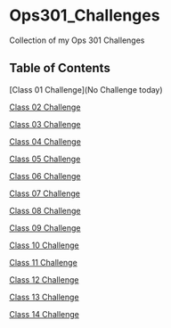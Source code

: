 # Ops301_Challenges
Collection of my Ops 301 Challenges

## Table of Contents
[Class 01 Challenge](No Challenge today)

[Class 02 Challenge](https://github.com/AmlesetT/Ops301_Challenges/blob/main/Var--Log--Syslog.sh)

[Class 03 Challenge](https://github.com/AmlesetT/Ops301_Challenges/blob/main/change_permissions.sh)

[Class 04 Challenge](https://github.com/AmlesetT/Ops301_Challenges/blob/main/bash-conditionals.sh)

[Class 05 Challenge](https://github.com/AmlesetT/Ops301_Challenges/blob/main/clearing_logs.sh)

[Class 06 Challenge](https://github.com/AmlesetT/Ops301_Challenges/blob/main/bash_in_python.py)

[Class 07 Challenge](https://github.com/AmlesetT/Ops301_Challenges/blob/main/directory_creation.py)

[Class 08 Challenge](https://github.com/AmlesetT/Ops301_Challenges/blob/main/python_collections.py)

[Class 09 Challenge](https://github.com/AmlesetT/Ops301_Challenges/blob/main/python_conditional_statements.py)

[Class 10 Challenge](https://github.com/AmlesetT/Ops301_Challenges/blob/main/python_file_handling.py)

[Class 11 Challenge](https://github.com/AmlesetT/Ops301_Challenges/blob/main/psutil.py)

[Class 12 Challenge](https://github.com/AmlesetT/Ops301_Challenges/blob/main/python_requests_library.py)

[Class 13 Challenge](https://github.com/AmlesetT/Ops301_Challenges/blob/main/powershell_ad_automation.sh)

[Class 14 Challenge]()
